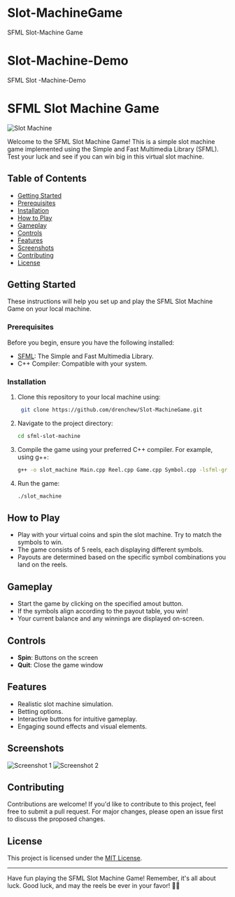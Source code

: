 # Slot-MachineGame
SFML Slot-Machine Game
# Slot-Machine-Demo
SFML Slot -Machine-Demo

# SFML Slot Machine Game

![Slot Machine](/gameplay/gameplay.png)

Welcome to the SFML Slot Machine Game! This is a simple slot machine game implemented using the Simple and Fast Multimedia Library (SFML). Test your luck and see if you can win big in this virtual slot machine.

## Table of Contents

- [Getting Started](#getting-started)
- [Prerequisites](#prerequisites)
- [Installation](#installation)
- [How to Play](#how-to-play)
- [Gameplay](#gameplay)
- [Controls](#controls)
- [Features](#features)
- [Screenshots](#screenshots)
- [Contributing](#contributing)
- [License](#license)

## Getting Started

These instructions will help you set up and play the SFML Slot Machine Game on your local machine.

### Prerequisites

Before you begin, ensure you have the following installed:

- [SFML](https://www.sfml-dev.org/download.php): The Simple and Fast Multimedia Library.
- C++ Compiler: Compatible with your system.

### Installation

1. Clone this repository to your local machine using:

   ```bash
    git clone https://github.com/drenchew/Slot-MachineGame.git
   ```

2. Navigate to the project directory:

   ```bash
   cd sfml-slot-machine
   ```

3. Compile the game using your preferred C++ compiler. For example, using g++:

   ```bash
   g++ -o slot_machine Main.cpp Reel.cpp Game.cpp Symbol.cpp -lsfml-graphics -lsfml-window -lsfml-system
   ```

4. Run the game:

   ```bash
   ./slot_machine
   ```

## How to Play

- Play with your virtual coins and spin the slot machine. Try to match the symbols to win.
- The game consists of 5 reels, each displaying different symbols.
- Payouts are determined based on the specific symbol combinations you land on the reels.

## Gameplay

- Start the game by clicking on the specified amout button.
- If the symbols align according to the payout table, you win!
- Your current balance and any winnings are displayed on-screen.

## Controls

- **Spin**: Buttons on the screen
- **Quit**: Close the game window

## Features

- Realistic slot machine simulation.
- Betting options.
- Interactive buttons for intuitive gameplay.
- Engaging sound effects and visual elements.

## Screenshots

![Screenshot 1](screenshots/screenshot1.png)
![Screenshot 2](screenshots/screenshot2.png)

## Contributing

Contributions are welcome! If you'd like to contribute to this project, feel free to submit a pull request. For major changes, please open an issue first to discuss the proposed changes.

## License

This project is licensed under the [MIT License](LICENSE).

---

Have fun playing the SFML Slot Machine Game! Remember, it's all about luck. Good luck, and may the reels be ever in your favor! 🎰🎉
